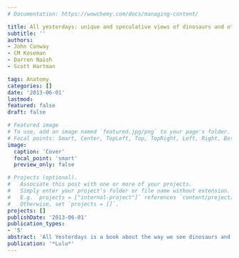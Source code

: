 ```yaml
---
# Documentation: https://wowchemy.com/docs/managing-content/

title: All yesterdays: unique and speculative views of dinosaurs and other prehistoric animals
subtitle: ''
authors:
- John Conway
- CM Koseman
- Darren Naish
- Scott Hartman

tags: Anatomy
categories: []
date: '2013-06-01'
lastmod: 
featured: false
draft: false

# Featured image
# To use, add an image named `featured.jpg/png` to your page's folder.
# Focal points: Smart, Center, TopLeft, Top, TopRight, Left, Right, BottomLeft, Bottom, BottomRight.
image:
  caption: 'Cover'
  focal_point: 'smart'
  preview_only: false

# Projects (optional).
#   Associate this post with one or more of your projects.
#   Simply enter your project's folder or file name without extension.
#   E.g. `projects = ["internal-project"]` references `content/project/deep-learning/index.md`.
#   Otherwise, set `projects = []`.
projects: []
publishDate: '2013-06-01'
publication_types:
- '5'
abstract: 'All Yesterdays is a book about the way we see dinosaurs and other prehistoric animals. Lavishly illustrated with over sixty original artworks, All Yesterdays aims to challenge our notions of how prehistoric animals looked and behaved. As a critical exploration of palaeontological art, All Yesterdays asks questions about what is probable, what is possible, and what is commonly ignored. Written by palaeozoologist Darren Naish, and palaeontological artists John Conway and C.M. Kosemen, All Yesterdays is scientifically rigorous and artistically imaginative in its approach to fossils of the past - and those of the future.'
publication: '*Lulu*'
---
```

